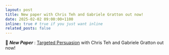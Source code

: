 ```yaml
---
layout: post
title: New paper with Chris Teh and Gabriele Gratton out now!
date: 2025-02-02 09:00:00+1100
inline: true # true if you just want inline
related_posts: false
---
```

🚨 **_New Paper_** : [Targeted Persuasion](/projects/targeted_persuasion) with Chris Teh and Gabriele Gratton out now!